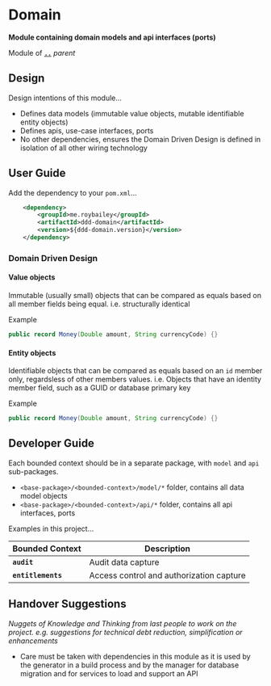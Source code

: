 # Domain

**Module containing domain models and api interfaces (ports)**

Module of [**`..`**](../README.md) *parent*


## Design

Design intentions of this module...

* Defines data models (immutable value objects, mutable identifiable entity objects)
* Defines apis, use-case interfaces, ports
* No other dependencies, ensures the Domain Driven Design is defined in isolation of all other wiring technology


## User Guide

Add the dependency to your `pom.xml`...

```xml
    <dependency>
        <groupId>me.roybailey</groupId>
        <artifactId>ddd-domain</artifactId>
        <version>${ddd-domain.version}</version>
    </dependency>
```

### Domain Driven Design 

#### Value objects

Immutable (usually small) objects that can be compared as equals based on all member fields being equal.
i.e. structurally identical

Example

```java
public record Money(Double amount, String currencyCode) {}
```


#### Entity objects

Identifiable objects that can be compared as equals based on an `id` member only, regardsless of other members values.
i.e. Objects that have an identity member field, such as a GUID or database primary key

Example

```java
public record Money(Double amount, String currencyCode) {}
```

## Developer Guide

Each bounded context should be in a separate package, with `model` and `api` sub-packages.

* `<base-package>/<bounded-context>/model/*` folder, contains all data model objects
* `<base-package>/<bounded-context>/api/*` folder, contains all api interfaces, ports

Examples in this project...

| Bounded Context    | Description                              |
|--------------------|------------------------------------------|
| **`audit`**        | Audit data capture                       |
| **`entitlements`** | Access control and authorization capture |


## Handover Suggestions

_Nuggets of Knowledge and Thinking from last people to work on the project._
_e.g. suggestions for technical debt reduction, simplification or enhancements_

* Care must be taken with dependencies in this module as it is used by the generator in a build process
  and by the manager for database migration and for services to load and support an API
